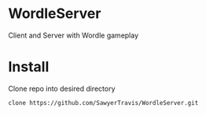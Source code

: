 # WordleServer

Client and Server with Wordle gameplay

# Install

Clone repo into desired directory 

```git
clone https://github.com/SawyerTravis/WordleServer.git
```
